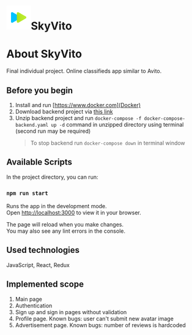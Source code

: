 <h1><img src='https://github.com/lastiknastik/avito/blob/master/public/logo-mob.png'/>SkyVito</h1>

# About SkyVito

Final individual project. Online classifieds app similar to Avito.

## Before you begin

1. Install and run [https://www.docker.com](Docker)
2. Download backend project via [this link](https://drive.google.com/file/d/1pFE-NRANTsWmQwTyURjHXuECMmoKCFjO/view)
3. Unzip backend project and run `docker-compose -f docker-compose-backend.yaml up -d` command in unzipped directory using terminal (second run may be required)
   > To stop backend run `docker-compose down` in terminal window

## Available Scripts

In the project directory, you can run:

### `npm run start`

Runs the app in the development mode.\
Open [http://localhost:3000](http://localhost:3000) to view it in your browser.

The page will reload when you make changes.\
You may also see any lint errors in the console.

## Used technologies

JavaScript, React, Redux

## Implemented scope

1. Main page
2. Authentication
3. Sign up and sign in pages without validation
4. Profile page. Known bugs: user can't submit new avatar image
5. Advertisement page. Known bugs: number of reviews is hardcoded
